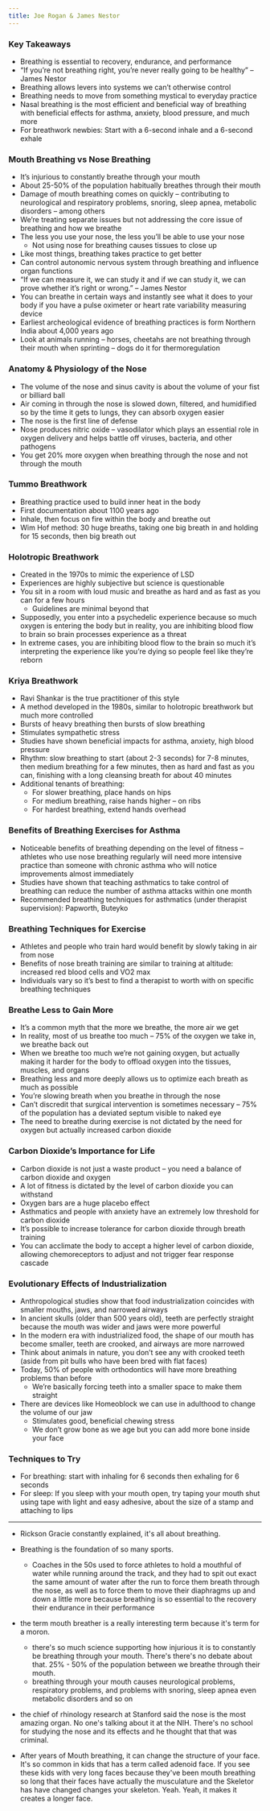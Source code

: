 ```yaml
---
title: Joe Rogan & James Nestor
---
```


### Key Takeaways

- Breathing is essential to recovery, endurance, and performance  
- “If you’re not breathing right, you’re never really going to be healthy” – James Nestor
- Breathing allows levers into systems we can’t otherwise control
- Breathing needs to move from something mystical to everyday practice
- Nasal breathing is the most efficient and beneficial way of breathing with beneficial effects for asthma, anxiety, blood pressure, and much more
- For breathwork newbies: Start with a 6-second inhale and a 6-second exhale

### Mouth Breathing vs Nose Breathing

- It’s injurious to constantly breathe through your mouth
- About 25-50% of the population habitually breathes through their mouth
- Damage of mouth breathing comes on quickly – contributing to neurological and respiratory problems, snoring, sleep apnea, metabolic disorders – among others
- We’re treating separate issues but not addressing the core issue of breathing and how we breathe
- The less you use your nose, the less you’ll be able to use your nose
  - Not using nose for breathing causes tissues to close up
- Like most things, breathing takes practice to get better
- Can control autonomic nervous system through breathing and influence organ functions
- “If we can measure it, we can study it and if we can study it, we can prove whether it’s right or wrong.” – James Nestor
- You can breathe in certain ways and instantly see what it does to your body if you have a pulse oximeter or heart rate variability measuring device
- Earliest archeological evidence of breathing practices is form Northern India about 4,000 years ago
- Look at animals running – horses, cheetahs are not breathing through their mouth when sprinting – dogs do it for thermoregulation

### Anatomy & Physiology of the Nose

- The volume of the nose and sinus cavity is about the volume of your fist or billiard ball
- Air coming in through the nose is slowed down, filtered, and humidified so by the time it gets to lungs, they can absorb oxygen easier
- The nose is the first line of defense
- Nose produces nitric oxide – vasodilator which plays an essential role in oxygen delivery and helps battle off viruses, bacteria, and other pathogens
- You get 20% more oxygen when breathing through the nose and not through the mouth

### Tummo Breathwork

- Breathing practice used to build inner heat in the body
- First documentation about 1100 years ago
- Inhale, then focus on fire within the body and breathe out
- Wim Hof method: 30 huge breaths, taking one big breath in and holding for 15 seconds, then big breath out

### Holotropic Breathwork

- Created in the 1970s to mimic the experience of LSD
- Experiences are highly subjective but science is questionable
- You sit in a room with loud music and breathe as hard and as fast as you can for a few hours
	- Guidelines are minimal beyond that
- Supposedly, you enter into a psychedelic experience because so much oxygen is entering the body but in reality, you are inhibiting blood flow to brain so brain processes experience as a threat
- In extreme cases, you are inhibiting blood flow to the brain so much it’s interpreting the experience like you’re dying so people feel like they’re reborn

### Kriya Breathwork

- Ravi Shankar is the true practitioner of this style
- A method developed in the 1980s, similar to holotropic breathwork but much more controlled
- Bursts of heavy breathing then bursts of slow breathing
- Stimulates sympathetic stress
- Studies have shown beneficial impacts for asthma, anxiety, high blood pressure
- Rhythm: slow breathing to start (about 2-3 seconds) for 7-8 minutes, then medium breathing for a few minutes, then as hard and fast as you can, finishing with a long cleansing breath for about 40 minutes
- Additional tenants of breathing:
  - For slower breathing, place hands on hips
  - For medium breathing, raise hands higher – on ribs
  - For hardest breathing, extend hands overhead

### Benefits of Breathing Exercises for Asthma

- Noticeable benefits of breathing depending on the level of fitness – athletes who use nose breathing regularly will need more intensive practice than someone with chronic asthma who will notice improvements almost immediately
- Studies have shown that teaching asthmatics to take control of breathing can reduce the number of asthma attacks within one month
- Recommended breathing techniques for asthmatics (under therapist supervision): Papworth, Buteyko

### Breathing Techniques for Exercise

- Athletes and people who train hard would benefit by slowly taking in air from nose
- Benefits of nose breath training are similar to training at altitude: increased red blood cells and VO2 max
- Individuals vary so it’s best to find a therapist to worth with on specific breathing techniques

### Breathe Less to Gain More

- It’s a common myth that the more we breathe, the more air we get
- In reality, most of us breathe too much – 75% of the oxygen we take in, we breathe back out
- When we breathe too much we’re not gaining oxygen, but actually making it harder for the body to offload oxygen into the tissues, muscles, and organs
- Breathing less and more deeply allows us to optimize each breath as much as possible
- You’re slowing breath when you breathe in through the nose
- Can’t discredit that surgical intervention is sometimes necessary – 75% of the population has a deviated septum visible to naked eye
- The need to breathe during exercise is not dictated by the need for oxygen but actually increased carbon dioxide

### Carbon Dioxide’s Importance for Life

- Carbon dioxide is not just a waste product – you need a balance of carbon dioxide and oxygen
- A lot of fitness is dictated by the level of carbon dioxide you can withstand
- Oxygen bars are a huge placebo effect  
- Asthmatics and people with anxiety have an extremely low threshold for carbon dioxide
- It’s possible to increase tolerance for carbon dioxide through breath training
- You can acclimate the body to accept a higher level of carbon dioxide, allowing chemoreceptors to adjust and not trigger fear response cascade

### Evolutionary Effects of Industrialization
- Anthropological studies show that food industrialization coincides with smaller mouths, jaws, and narrowed airways  
- In ancient skulls (older than 500 years old), teeth are perfectly straight because the mouth was wider and jaws were more powerful
- In the modern era with industrialized food, the shape of our mouth has become smaller, teeth are crooked, and airways are more narrowed
- Think about animals in nature, you don’t see any with crooked teeth (aside from pit bulls who have been bred with flat faces)
- Today, 50% of people with orthodontics will have more breathing problems than before
	- We’re basically forcing teeth into a smaller space to make them straight
- There are devices like Homeoblock we can use in adulthood to change the volume of our jaw
  - Stimulates good, beneficial chewing stress 
  - We don’t grow bone as we age but you can add more bone inside your face

### Techniques to Try

- For breathing: start with inhaling for 6 seconds then exhaling for 6 seconds
- For sleep: If you sleep with your mouth open, try taping your mouth shut using tape with light and easy adhesive, about the size of a stamp and attaching to lips

---

- Rickson Gracie constantly explained, it's all about breathing.
- Breathing is the foundation of so many sports.
  - Coaches in the 50s used to force athletes to hold a mouthful of water while running around the track, and they had to spit out exact the same amount of water after the run to force them breath through the nose, as well as to force them to move their diaphragms up and down a little more because breathing is so essential to the recovery their endurance in their performance

- the term mouth breather is a really interesting term because it's term for a moron.
  - there's so much science supporting how injurious it is to constantly be breathing through your mouth. There's there's no debate about that. 25% - 50% of the population between we breathe through their mouth.
  - breathing through your mouth causes neurological problems, respiratory problems, and problems with snoring, sleep apnea even metabolic disorders and so on

- the chief of rhinology research at Stanford said the nose is the most amazing organ. No one's talking about it at the NIH. There's no school for studying the nose and its effects and he thought that that was criminal.

- After years of Mouth breathing, it can change the structure of your face. It's so common in kids that has a term called adenoid face. If you see these kids with very long faces because they've been mouth breathing so long that their faces have actually the musculature and the Skeletor has have changed changes your skeleton. Yeah. Yeah, it makes it creates a longer face.











